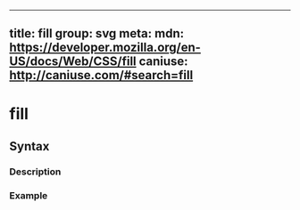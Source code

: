 
  ---
  title: fill
  group: svg
  meta:
    mdn: https://developer.mozilla.org/en-US/docs/Web/CSS/fill
    caniuse: http://caniuse.com/#search=fill
  ---

  # fill
  <!--- Introduction for fill, keep it brief and set the overall context -->

  ## Syntax
  <!--- Introduce the various syntax for fill -->

  ### Description
  <!--- For each major section of syntax, provide a description explaining its usage further -->

  ### Example
  <!--- Provide code examples for the syntax block you're currently describing -->
